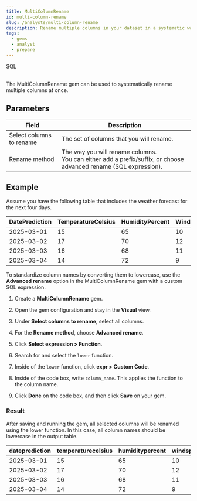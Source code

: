 ```yaml
---
title: MultiColumnRename
id: multi-column-rename
slug: /analysts/multi-column-rename
description: Rename multiple columns in your dataset in a systematic way
tags:
  - gems
  - analyst
  - prepare
---
```


<span class="badge">SQL</span><br/><br/>

The MultiColumnRename gem can be used to systematically rename multiple columns at once.

## Parameters

| Field                    | Description                                                                                                           |
| ------------------------ | --------------------------------------------------------------------------------------------------------------------- |
| Select columns to rename | The set of columns that you will rename.                                                                              |
| Rename method            | The way you will rename columns. <br/>You can either add a prefix/suffix, or choose advanced rename (SQL expression). |

## Example

Assume you have the following table that includes the weather forecast for the next four days.

<div class="table-example">

| DatePrediction | TemperatureCelsius | HumidityPercent | WindSpeed | Condition |
| -------------- | ------------------ | --------------- | --------- | --------- |
| 2025-03-01     | 15                 | 65              | 10        | Sunny     |
| 2025-03-02     | 17                 | 70              | 12        | Cloudy    |
| 2025-03-03     | 16                 | 68              | 11        | Rainy     |
| 2025-03-04     | 14                 | 72              | 9         | Sunny     |

</div>

To standardize column names by converting them to lowercase, use the **Advanced rename** option in the MultiColumnRename gem with a custom SQL expression.

1. Create a **MultiColumnRename** gem.

1. Open the gem configuration and stay in the **Visual** view.

1. Under **Select columns to rename**, select all columns.

1. For the **Rename method**, choose **Advanced rename**.

1. Click **Select expression > Function**.

1. Search for and select the `lower` function.

1. Inside of the `lower` function, click **expr > Custom Code**.

1. Inside of the code box, write `column_name`. This applies the function to the column name.

1. Click **Done** on the code box, and then click **Save** on your gem.

### Result

After saving and running the gem, all selected columns will be renamed using the lower function. In this case, all column names should be lowercase in the output table.

<div class="table-example">

| dateprediction | temperaturecelsius | humiditypercent | windspeed | condition |
| -------------- | ------------------ | --------------- | --------- | --------- |
| 2025-03-01     | 15                 | 65              | 10        | Sunny     |
| 2025-03-02     | 17                 | 70              | 12        | Cloudy    |
| 2025-03-03     | 16                 | 68              | 11        | Rainy     |
| 2025-03-04     | 14                 | 72              | 9         | Sunny     |

</div>
